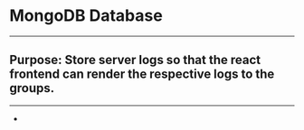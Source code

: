 # MongoDB Database

***

## Purpose: Store server logs so that the react frontend can render the respective logs to the groups.

***

-